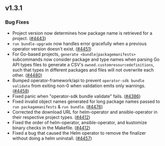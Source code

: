 ## v1.3.1

### Bug Fixes

- Project version now determines how package name is retrieved for a project. ([#4443](https://github.com/operator-framework/operator-sdk/pull/4443))
- `run bundle-upgrade` now handles error gracefully when a previous operator version doesn't exist. ([#4451](https://github.com/operator-framework/operator-sdk/pull/4451))
- For Go-based projects, `generate <bundle|packagemanifests>` subcommands now consider package and type names when parsing Go API types files to generate a CSV's `owned.customresourcedefinitions`, such that types in different packages and files will not overwrite each other. ([#4480](https://github.com/operator-framework/operator-sdk/pull/4480))
- Bumped operator-framework/api to prevent `operator-sdk bundle validate` from exiting non-0 when validation emits only warnings. ([#4458](https://github.com/operator-framework/operator-sdk/pull/4458))
- Fixed panic when "operator-sdk bundle validate" fails. ([#4386](https://github.com/operator-framework/operator-sdk/pull/4386))
- Fixed invalid object names generated for long package names passed to `run packagemanifests` & `run bundle`. ([#4476](https://github.com/operator-framework/operator-sdk/pull/4476))
- Corrected the download URL for helm-operator and ansible-operator in their respective project types. ([#4412](https://github.com/operator-framework/operator-sdk/pull/4412))
- Fixed the order of helm-operator, ansible-operator, and kustomize binary checks in the Makefile. ([#4412](https://github.com/operator-framework/operator-sdk/pull/4412))
- Fixed a bug that caused the Helm operator to remove the finalizer without doing a helm uninstall. ([#4457](https://github.com/operator-framework/operator-sdk/pull/4457))
